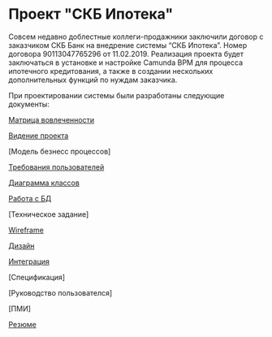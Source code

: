# Проект "СКБ Ипотека"

Совсем недавно доблестные коллеги-продажники заключили договор с заказчиком СКБ Банк на внедрение системы “СКБ Ипотека”. Номер договора 90113047765296 от 11.02.2019.
Реализация проекта будет заключаться в установке и настройке Camunda BPM для процесса ипотечного кредитования, а также в создании нескольких дополнительных функций по нуждам заказчика.

При проектировании системы были разработаны следующие документы:

[Матрица вовлеченности](https://github.com/IST0VE/analyst/tree/main/matrix)

[Видение проекта](https://github.com/IST0VE/analyst/tree/main/project_vision)

[Модель безнесс процессов]

[Требования пользователей](https://github.com/IST0VE/analyst/tree/main/requirements)

[Диаграмма классов](https://github.com/IST0VE/analyst/tree/main/modeling)

[Работа с БД](https://github.com/IST0VE/analyst/tree/main/database_model)

[Техническое задание]

[Wireframe](https://github.com/IST0VE/analyst/tree/main/wireframe)

[Дизайн](https://www.figma.com/file/dqhkauGmi22ON9B9d4L4qX/Order-Skills.-%D0%9F%D0%BE%D0%BC%D0%BE%D1%89%D1%8C-%D0%BF%D1%80%D0%B8-%D0%BF%D1%80%D0%BE%D0%B5%D0%BA%D1%82%D0%B8%D1%80%D0%BE%D0%B2%D0%B0%D0%BD%D0%B8%D0%B8-(%D0%B4%D0%B8%D0%B7%D0%B0%D0%B9%D0%BD-%D1%81%D0%B8%D1%81%D1%82%D0%B5%D0%BC%D0%B0-%D0%A1%D0%9C%D0%A1)-(Copy)?node-id=9699%3A5297)

[Интеграция](https://github.com/IST0VE/analyst/tree/main/map)

[Спецификация]

[Руководство пользователся]

[ПМИ]

[Резюме](https://github.com/IST0VE/analyst/tree/main/resume)
